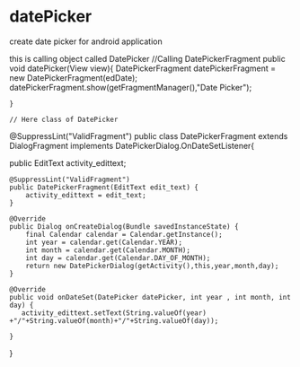 # datePicker
create date picker for android application

this is calling object called DatePicker
 //Calling DatePickerFragment
    public void datePicker(View view){
        DatePickerFragment datePickerFragment = new DatePickerFragment(edDate);
        datePickerFragment.show(getFragmentManager(),"Date Picker");

    }
    
    // Here class of DatePicker 
    
    
@SuppressLint("ValidFragment")
public class DatePickerFragment extends DialogFragment  implements DatePickerDialog.OnDateSetListener{

public EditText activity_edittext;

    @SuppressLint("ValidFragment")
    public DatePickerFragment(EditText edit_text) {
        activity_edittext = edit_text;
    }

    @Override
    public Dialog onCreateDialog(Bundle savedInstanceState) {
        final Calendar calendar = Calendar.getInstance();
        int year = calendar.get(Calendar.YEAR);
        int month = calendar.get(Calendar.MONTH);
        int day = calendar.get(Calendar.DAY_OF_MONTH);
        return new DatePickerDialog(getActivity(),this,year,month,day);
    }

    @Override
    public void onDateSet(DatePicker datePicker, int year , int month, int day) {
       activity_edittext.setText(String.valueOf(year) +"/"+String.valueOf(month)+"/"+String.valueOf(day));

    }
}

